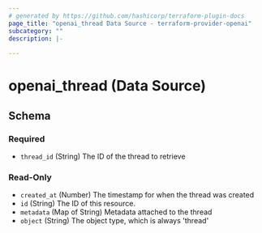 ```yaml
---
# generated by https://github.com/hashicorp/terraform-plugin-docs
page_title: "openai_thread Data Source - terraform-provider-openai"
subcategory: ""
description: |-
  
---
```


# openai_thread (Data Source)





<!-- schema generated by tfplugindocs -->
## Schema

### Required

- `thread_id` (String) The ID of the thread to retrieve

### Read-Only

- `created_at` (Number) The timestamp for when the thread was created
- `id` (String) The ID of this resource.
- `metadata` (Map of String) Metadata attached to the thread
- `object` (String) The object type, which is always 'thread'

